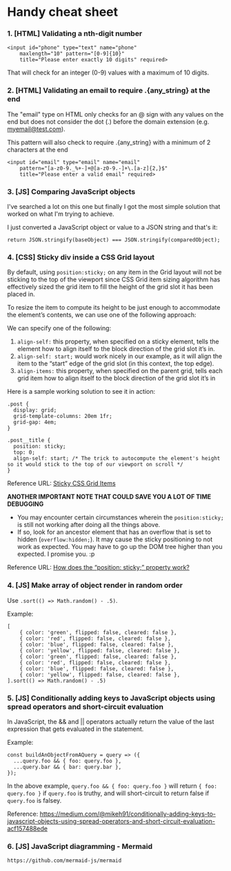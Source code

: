 # Handy cheat sheet

### 1. [HTML] Validating a nth-digit number

    <input id="phone" type="text" name="phone" 
        maxlength="10" pattern="[0-9]{10}" 
        title="Please enter exactly 10 digits" required>

That will check for an integer (0-9) values with a maximum of 10 digits.


### 2. [HTML] Validating an email to require .{any_string} at the end

The "email" type on HTML only checks for an @ sign with any values on the end but does not consider the dot (.) before the domain extension (e.g. myemail@test.com).

This pattern will also check to require .{any_string} with a minimum of 2 characters at the end

    <input id="email" type="email" name="email"
        pattern="[a-z0-9._%+-]+@[a-z0-9.-]+\.[a-z]{2,}$"
        title="Please enter a valid email" required>

### 3. [JS] Comparing JavaScript objects

I've searched a lot on this one but finally I got the most simple solution that worked on what I'm trying to achieve.

I just converted a JavaScript object or value to a JSON string and that's it:

    return JSON.stringify(baseObject) === JSON.stringify(comparedObject);

### 4. [CSS] Sticky div inside a CSS Grid layout

By default, using `position:sticky;` on any item in the Grid layout will not be sticking to the top of the viewport since CSS Grid item sizing algorithm has effectively sized the grid item to fill the height of the grid slot it has been placed in.

To resize the item to compute its height to be just enough to accommodate the element’s contents, we can use one of the following approach:

We can specify one of the following:
1. `align-self:` this property, when specified on a sticky element, tells the element how to align itself to the block direction of the grid slot it’s in. 
2. `align-self: start;` would work nicely in our example, as it will align the item to the “start” edge of the grid slot (in this context, the top edge).
3. `align-items:` this property, when specified on the parent grid, tells each grid item how to align itself to the block direction of the grid slot it’s in

Here is a sample working solution to see it in action:
    
    .post {
      display: grid;
      grid-template-columns: 20em 1fr;
      grid-gap: 4em;
    }

    .post__title {
      position: sticky;
      top: 0;
      align-self: start; /* The trick to autocompute the element's height so it would stick to the top of our viewport on scroll */
    }

Reference URL: [Sticky CSS Grid Items](https://melanie-richards.com/blog/css-grid-sticky/#how-to-fix-it)

**ANOTHER IMPORTANT NOTE THAT COULD SAVE YOU A LOT OF TIME DEBUGGING**
- You may encounter certain circumstances wherein the `position:sticky;` is still not working after doing all the things above.
- If so, look for an ancestor element that has an overflow that is set to hidden (`overflow:hidden;`). It may cause the sticky positioning to not work as expected. You may have to go up the DOM tree higher than you expected. I promise you. :p

Reference URL: [How does the “position: sticky;” property work?](https://stackoverflow.com/questions/43707076/how-does-the-position-sticky-property-work/47878455#47878455)


### 4. [JS] Make array of object render in random order

Use `.sort(() => Math.random() - .5)`.

Example:

    [
        { color: 'green', flipped: false, cleared: false },
        { color: 'red', flipped: false, cleared: false },
        { color: 'blue', flipped: false, cleared: false },
        { color: 'yellow', flipped: false, cleared: false },
        { color: 'green', flipped: false, cleared: false },
        { color: 'red', flipped: false, cleared: false },
        { color: 'blue', flipped: false, cleared: false },
        { color: 'yellow', flipped: false, cleared: false },
    ].sort(() => Math.random() - .5)

### 5. [JS] Conditionally adding keys to JavaScript objects using spread operators and short-circuit evaluation

In JavaScript, the && and || operators actually return the value of the last expression that gets evaluated in the statement.

Example:

    const buildAnObjectFromAQuery = query => ({
      ...query.foo && { foo: query.foo },
      ...query.bar && { bar: query.bar },
    });
    
In the above example, `query.foo && { foo: query.foo }` will return `{ foo: query.foo }` if `query.foo` is truthy, and will short-circuit to return false if `query.foo` is falsey.

Reference: https://medium.com/@mikeh91/conditionally-adding-keys-to-javascript-objects-using-spread-operators-and-short-circuit-evaluation-acf157488ede


### 6. [JS] JavaScript diagramming - Mermaid
    https://github.com/mermaid-js/mermaid
